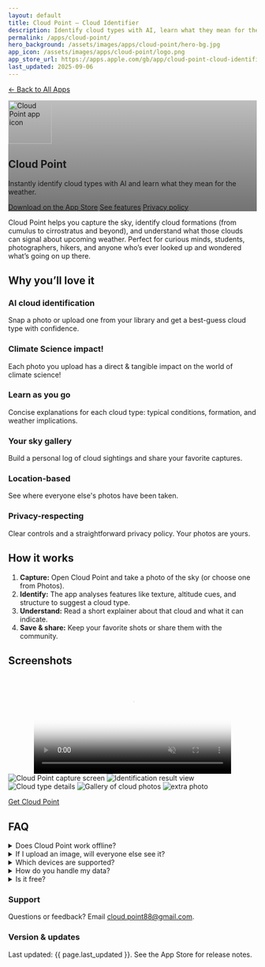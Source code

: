 ```yaml
---
layout: default
title: Cloud Point — Cloud Identifier
description: Identify cloud types with AI, learn what they mean for the weather, and share your captures with a community of sky-watchers.
permalink: /apps/cloud-point/
hero_background: /assets/images/apps/cloud-point/hero-bg.jpg
app_icon: /assets/images/apps/cloud-point/logo.png
app_store_url: https://apps.apple.com/gb/app/cloud-point-cloud-identifier/id6480587789
last_updated: 2025-09-06
---
```


<p>
  <a href="/apps/">← Back to All Apps</a>
</p>

<!-- HERO -->
<section class="hero app-hero" style="background-image: linear-gradient(to bottom, rgba(0,0,0,.25), rgba(0,0,0,.55)), url('{{ page.hero_background }}');">
  <div class="hero-inner">
    <img class="app-icon" src="{{ page.app_icon }}" alt="Cloud Point app icon" width="88" height="88" />
    <h1 class="hero-title">Cloud Point</h1>
    <p class="hero-subtitle">
      Instantly identify cloud types with AI and learn what they mean for the weather.
    </p>
    <div class="hero-ctas">
      <a class="btn btn-primary" href="{{ page.app_store_url }}">Download on the App&nbsp;Store</a>
      <a class="btn btn-ghost" href="#features">See features</a>
      <a class="btn btn-ghost" href="/apps/cloud-point/privacy-policy/">Privacy&nbsp;policy</a>
    </div>
  </div>
</section>

<!-- SHORT PITCH -->
<section class="section lead">
  <p>
    Cloud Point helps you capture the sky, identify cloud formations (from cumulus to cirrostratus and beyond),
    and understand what those clouds can signal about upcoming weather. Perfect for curious minds, students,
    photographers, hikers, and anyone who’s ever looked up and wondered what’s going on up there.
  </p>
</section>

<!-- FEATURES -->
<section class="section" id="features">
  <h2 class="section-title">Why you’ll love it</h2>
  <div class="grid-cards">
    <article class="card">
      <h3 class="card-title">AI cloud identification</h3>
      <p class="card-body">Snap a photo or upload one from your library and get a best-guess cloud type with confidence.</p>
    </article>
    <article class="card">
      <h3 class="card-title">Climate Science impact!</h3>
      <p class="card-body">Each photo you upload has a direct & tangible impact on the world of climate science!</p>
    </article>
    <article class="card">
      <h3 class="card-title">Learn as you go</h3>
      <p class="card-body">Concise explanations for each cloud type: typical conditions, formation, and weather implications.</p>
    </article>
    <article class="card">
      <h3 class="card-title">Your sky gallery</h3>
      <p class="card-body">Build a personal log of cloud sightings and share your favorite captures.</p>
    </article>
    <article class="card">
      <h3 class="card-title">Location-based</h3>
      <p class="card-body">See where everyone else's photos have been taken.</p>
    </article>
    <article class="card">
      <h3 class="card-title">Privacy-respecting</h3>
      <p class="card-body">Clear controls and a straightforward privacy policy. Your photos are yours.</p>
    </article>
  </div>
</section>

<!-- HOW IT WORKS -->
<section class="section">
  <h2 class="section-title">How it works</h2>
  <ol class="steps">
    <li><strong>Capture:</strong> Open Cloud Point and take a photo of the sky (or choose one from Photos).</li>
    <li><strong>Identify:</strong> The app analyses features like texture, altitude cues, and structure to suggest a cloud type.</li>
    <li><strong>Understand:</strong> Read a short explainer about that cloud and what it can indicate.</li>
    <li><strong>Save & share:</strong> Keep your favorite shots or share them with the community.</li>
  </ol>
</section>

<!-- SCREENSHOTS (placeholders you can replace) -->
<section class="section">
  <h2 class="section-title">Screenshots</h2>
  <div class="grid-screens">
   <!-- VIDEO in the grid -->
    <div class="video-wrap" style="max-width: 400px; margin: 0 auto;">
      <video
        autoplay
        muted
        playsinline
        loop
        controls
        preload="metadata"
        poster="/assets/images/apps/cloud-point/poster.jpg"
        style="width: 100%; height: auto;">
        <source src="/assets/images/apps/cloud-point/video.mp4" type="video/mp4">
        Sorry, your browser doesn’t support embedded videos.
      </video>
    </div>
    <img src="/assets/images/apps/cloud-point/1.png" alt="Cloud Point capture screen" />
    <img src="/assets/images/apps/cloud-point/2.png" alt="Identification result view" />
    <img src="/assets/images/apps/cloud-point/3.png" alt="Cloud type details" />
    <img src="/assets/images/apps/cloud-point/4.png" alt="Gallery of cloud photos" />
    <img src="/assets/images/apps/cloud-point/5.png" alt="extra photo" />
  </div>
  <p class="section-cta"><a class="btn btn-primary" href="{{ page.app_store_url }}">Get Cloud Point</a></p>
</section>

<!-- FAQ -->
<section class="section">
  <h2 class="section-title">FAQ</h2>
  <details>
    <summary>Does Cloud Point work offline?</summary>
    <p>Unfortunately no, an internet connection is required to identify & view others' photos. However, don't let that stop you from taking pictures for later identification!</p>
  </details>
  <details>
    <summary>If I upload an image, will everyone else see it?</summary>
    <p>It is your choice! You can choose to share your capture with the world or keep it private.</p>
  </details>
  <details>
    <summary>Which devices are supported?</summary>
    <p>Cloud Point runs on iPhone and iPad running recent versions of iOS/iPadOS. Check the App Store listing for specifics.</p>
  </details>
  <details>
    <summary>How do you handle my data?</summary>
    <p>We keep things simple and transparent. Read the <a href="/apps/cloud-point/privacy-policy/">Privacy Policy</a> for details.</p>
  </details>
  <details>
    <summary>Is it free?</summary>
    <p>Everyone gets access to upload images to the platform, however this is capped for free users (running the servers costs money!). To support the app, you can subscribe monthly or yearly for unlimited uploads.</p>
  </details>
</section>

<!-- META / SUPPORT -->
<section class="section meta">
  <div class="meta-grid">
    <div>
      <h3>Support</h3>
      <p>Questions or feedback? Email <a href="mailto:cloud.point88@gmail.com">cloud.point88@gmail.com</a>.</p>
    </div>
    <div>
      <h3>Version & updates</h3>
      <p>Last updated: <time datetime="{{ page.last_updated }}">{{ page.last_updated }}</time>. See the App Store for release notes.</p>
    </div>
  </div>
</section>

